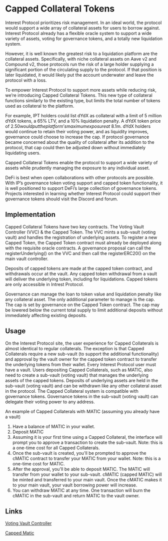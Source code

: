 # Capped Collateral Tokens

Interest Protocol prioritizes risk management. In an ideal world, the protocol would support a wide array of collateral assets for users to borrow against. Interest Protocol already has a flexible oracle system to support a wide variety of assets, voting for governance tokens, and a totally new liquidation system.

However, it is well known the greatest risk to a liquidation platform are the collateral assets. Specifically, with niche collateral assets on Aave v2 and Compound v2, those protocols run the risk of a large holder supplying a significant portion of the circulating supply to the protocol. If that position is later liquidated, it would likely put the account underwater and leave the protocol with a loss.

To empower Interest Protocol to support more assets while reducing risk, we’re introducing Capped Collateral Tokens. This new type of collateral functions similarly to the existing type, but limits the total number of tokens used as collateral to the platform.

For example, IPT holders could list dYdX as collateral with a limit of 5 million dYdX tokens, a 65% LTV, and a 10% liquidation penalty. A dYdX token price of $2.50 would put the platform’s maximum exposure at ~$8.1m. dYdX holders would continue to retain their voting power, and as liquidity improves, governance could choose to increase the cap. If protocol governance became concerned about the quality of collateral after its addition to the protocol, that cap could then be adjusted down without immediately liquidating users.

Capped Collateral Tokens enable the protocol to support a wide variety of assets while prudently managing the exposure to any individual asset.

DeFi is best when open collaborations with other protocols are possible. With IP’s governance token voting support and capped token functionality, it is well positioned to support DeFi’s large collection of governance tokens. Projects interested in learning whether Interest Protocol could support their governance tokens should visit the Discord and forum.

## Implementation

Capped Collateral Tokens have two key contracts. The Voting Vault Controller (VVC) & the Capped Token. The VVC mints a sub-vault (voting vault) and handles the registration of underlying assets. To register a new Capped Token, the Capped Token contract must already be deployed along with the requisite oracle contracts. A governance proposal can call the registerUnderlying() on the VVC and then call the registerERC20() on the main vault controller. 
 
Deposits of capped tokens are made at the capped token contract, and withdrawals occur at the vault. Any capped token withdrawal from a vault will deliver the underlying token, including for liquidations. Capped tokens are only accessible in Intrest Protocol.
 
Governance can manage the loan to token value and liquidation penalty like any collateral asset. The only additional parameter to manage is the cap. The cap is set by governance on the Capped Token contract. The cap may be lowered below the current total supply to limit additional deposits without immediately affecting existing deposits. 

## Usage
On the Interest Protocol site, the user experience for Capped Collaterals is almost identical to regular collaterals. The exception is that Capped Collaterals require a new sub-vault (to support the additional functionality) and approval by the vault owner for the capped token contract to transfer the underlying tokens from their wallet. Every Interest Protocol user must have a vault. Users depositing Capped Collaterals, such as MATIC, also need to create a sub-vault (voting vault) that manages the underlying assets of the capped tokens. Deposits of underlying assets are held in the sub-vault (voting vault) and can be withdrawn like any other collateral asset in the protocol. The Capped Collateral system is compatible with governance tokens. Governance tokens in the sub-vault (voting vault) can delegate their voting power to any address.

An example of Capped Collaterals with MATIC (assuming you already have a vault)

1. Have a balance of MATIC in your wallet. 
2. Deposit MATIC
3. Assuming it is your first time using a Capped Collateral, the interface will prompt you to approve a transaction to create the sub-vault. Note: this is a one-time cost for all Capped Collaterals.
4. Once the sub-vault is created, you'll be prompted to approve the cMATIC contract to transfer your MATIC from your wallet. Note: this is a one-time cost for MATIC. 
5. After the approval, you'll be able to deposit MATIC. The MATIC will transfer from your wallet to your sub-vault. cMATIC (capped MATIC) will be minted and transferred to your main vault. Once the cMATIC makes it to your main vault, your vault borrowing power will increase. 
6. You can withdraw MATIC at any time. One transaction will burn the cMATIC in the sub-vault and return MATIC to the vault owner.

## Links
[Voting Vault Controller](https://etherscan.io/address/0xae49ddca05fe891c6a5492ed52d739ec1328cbe2#readProxyContract)

[Capped Matic](https://etherscan.io/address/0x5AC39ED42E14CF330A864D7D1B82690B4D1B9E61#readProxyContract)
